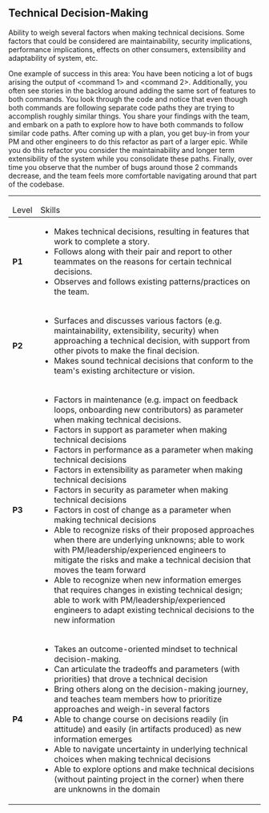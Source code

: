 <!--- This file was GENERATED.  Do not edit it directly.  Instead, edit the corresponding YAML file --->
## Technical Decision-Making

Ability to weigh several factors when making technical decisions. Some factors that could be considered are maintainability, security implications, performance implications, effects on other consumers, extensibility and adaptability of system, etc.

One example of success in this area: You have been noticing a lot of bugs arising the output of <command 1> and <command 2>. Additionally, you often see stories in the backlog around adding the same sort of features to both commands. You look through the code and notice that even though both commands are following separate code paths they are trying to accomplish roughly similar things. You share your findings with the team, and embark on a path to explore how to have both commands to follow similar code paths. After coming up with a plan, you get buy-in from your PM and other engineers to do this refactor as part of a larger epic. While you do this refactor you consider the maintainability and longer term extensibility of the system while you consolidate these paths. Finally, over time you observe that the number of bugs around those 2 commands decrease, and the team feels more comfortable navigating around that part of the codebase.

---

<table>
<tbody>

<thead>
<td>Level</td><td>Skills</td>
</thead>

<tr>
<td><strong>P1</strong></td>
<td valign="top"><ul>
  <li>Makes technical decisions, resulting in features that work to complete a story.</li>

  <li>Follows along with their pair and report to other teammates on the reasons for certain technical decisions.</li>

  <li>Observes and follows existing patterns/practices on the team.</li>
</ul></td>
</tr>

<tr>
<td><strong>P2</strong></td>
<td valign="top"><ul>
  <li>Surfaces and discusses various factors (e.g. maintainability, extensibility, security) when approaching a technical decision, with support from other pivots to make the final decision.</li>

  <li>Makes sound technical decisions that conform to the team's existing architecture or vision.</li>
</ul></td>
</tr>

<tr>
<td><strong>P3</strong></td>
<td valign="top"><ul>
  <li>Factors in maintenance (e.g. impact on feedback loops, onboarding new contributors) as parameter when making technical decisions.</li>

  <li>Factors in support as parameter when making technical decisions</li>

  <li>Factors in performance as a parameter when making technical decisions</li>

  <li>Factors in extensibility as parameter when making technical decisions</li>

  <li>Factors in security as parameter when making technical decisions</li>

  <li>Factors in cost of change as a parameter when making technical decisions</li>

  <li>Able to recognize risks of their proposed approaches when there are underlying unknowns; able to work with PM/leadership/experienced engineers to mitigate the risks and make a technical decision that moves the team forward</li>

  <li>Able to recognize when new information emerges that requires changes in existing technical design; able to work with PM/leadership/experienced engineers to adapt existing technical decisions to the new information</li>
</ul></td>
</tr>

<tr>
<td><strong>P4</strong></td>
<td valign="top"><ul>
  <li>Takes an outcome-oriented mindset to technical decision-making.</li>

  <li>Can articulate the tradeoffs and parameters (with priorities) that drove a technical decision</li>

  <li>Bring others along on the decision-making journey, and teaches team members how to prioritize approaches and weigh-in several factors</li>

  <li>Able to change course on decisions readily (in attitude) and easily (in artifacts produced) as new information emerges</li>

  <li>Able to navigate uncertainty in underlying technical choices when making technical decisions</li>

  <li>Able to explore options and make technical decisions (without painting project in the corner) when there are unknowns in the domain</li>
</ul></td>
</tr>



</tbody></table>
